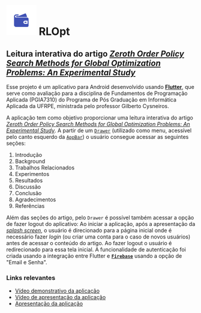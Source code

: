 # <img src="https://github.com/wbgalvao/rlopt_PGIA7310_202301/blob/main/assets/app/icon-android.png" alt="drawing" width="80" height="80"/> RLOpt
## Leitura interativa do artigo [***Zeroth Order Policy Search Methods for Global Optimization Problems: An Experimental Study***](https://sol.sbc.org.br/index.php/eniac/article/view/18254)

Esse projeto é um aplicativo para Android desenvolvido usando [**Flutter**](https://flutter.dev/), que serve como avaliação para a disciplina de Fundamentos de Programação Aplicada (PGIA7310) do Programa de Pós Graduação em Informática Aplicada da UFRPE, ministrada pelo professor Gilberto Cysneiros.

A aplicação tem como objetivo proporcionar uma leitura interativa do artigo [*Zeroth Order Policy Search Methods for Global Optimization Problems: An Experimental Study*](https://sol.sbc.org.br/index.php/eniac/article/view/18254). A partir de um [`Drawer`](https://api.flutter.dev/flutter/material/Drawer-class.html) (utilizado como menu, acessível pelo canto esquerdo da [`AppBar`](https://api.flutter.dev/flutter/material/AppBar-class.html)) o usuário consegue acessar as seguintes seções:

1. Introdução
2. Background
3. Trabalhos Relacionados
4. Experimentos
5. Resultados
6. Discussão
7. Conclusão
8. Agradecimentos
9. Referências

Além das seções do artigo, pelo `Drawer` é possível também acessar a opção de fazer logout do aplicativo: Ao iniciar a aplicação, após a apresentação da [*splash screen*](https://docs.flutter.dev/platform-integration/android/splash-screen?tab=android-splash-alignment-java-tab), o usuário é direcionado para a página inicial onde é necessário fazer *login* (ou criar uma conta para o caso de novos usuários) antes de acessar o conteúdo do artigo. Ao fazer logout o usuário é redirecionado para essa tela inicial. A funcionalidade de autenticação foi criada usando a integração entre Flutter e [**`Firebase`**](https://firebase.google.com/?hl=pt-br) usando a opção de "Email e Senha".

### Links relevantes

* [Vídeo demonstrativo da aplicação](https://drive.google.com/file/d/1mfvhtjpOMAp5om3b3LapcCoPu1TTP_mx/view?usp=drive_link)
* [Vídeo de apresentação da aplicação](https://drive.google.com/file/d/1MOWLu8-vlzEFV1ssntG2rClIRrX9G96d/view?usp=sharing)
* [Apresentação da aplicação](https://drive.google.com/file/d/1MOWLu8-vlzEFV1ssntG2rClIRrX9G96d/view?usp=sharing)
